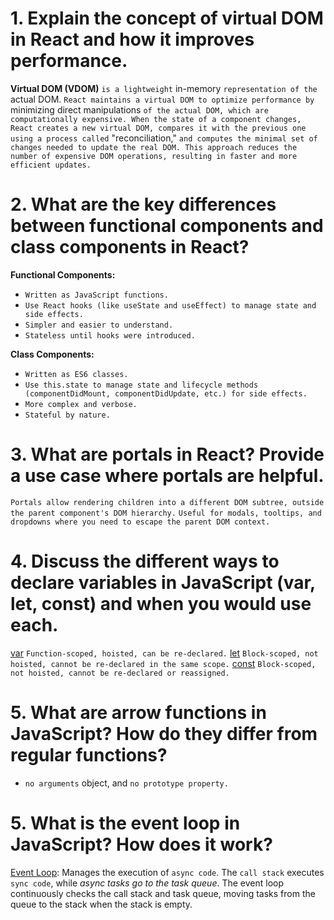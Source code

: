 # 1. Explain the concept of virtual DOM in React and how it improves performance.

**Virtual DOM (VDOM)** `is a lightweight` in-memory `representation of the` actual DOM. `React maintains a virtual DOM to optimize performance by` minimizing direct manipulations `of the actual DOM, which are computationally expensive. When the state of a component changes, React creates a new virtual DOM, compares it with the previous one using a process called` "reconciliation," `and computes the minimal set of changes needed to update the real DOM. This approach reduces the number of expensive DOM operations, resulting in faster and more efficient updates.`

# 2. What are the key differences between functional components and class components in React?

**Functional Components:**

- `Written as JavaScript functions.`
- `Use React hooks (like useState and useEffect) to manage state and side effects.`
- `Simpler and easier to understand.`
- `Stateless until hooks were introduced.`

**Class Components:**

- `Written as ES6 classes.`
- `Use this.state to manage state and lifecycle methods (componentDidMount, componentDidUpdate, etc.) for side effects.`
- `More complex and verbose.`
- `Stateful by nature.`

# 3. What are portals in React? Provide a use case where portals are helpful.

`Portals allow rendering children into a different DOM subtree, outside the parent component's DOM hierarchy.`
`Useful for modals, tooltips, and dropdowns where you need to escape the parent DOM context.`

# 4. Discuss the different ways to declare variables in JavaScript (var, let, const) and when you would use each.

[var](:) `Function-scoped, hoisted, can be re-declared.`
[let](:) `Block-scoped, not hoisted, cannot be re-declared in the same scope.`
[const](:) `Block-scoped, not hoisted, cannot be re-declared or reassigned.`

# 5. What are arrow functions in JavaScript? How do they differ from regular functions?

- `no arguments` object, and `no prototype property.`

# 5. What is the event loop in JavaScript? How does it work?

[Event Loop](): Manages the execution of `async code`. The `call stack` executes `sync code`, while _async tasks go to the task queue_. The event loop continuously checks the call stack and task queue, moving tasks from the queue to the stack when the stack is empty.
